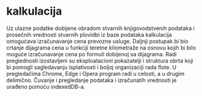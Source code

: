 # kalkulacija
Uz  ulazne podatke  dobijene obradom  stvarnih knjigovodstvenih podataka  i prosečnih vrednosti stvarnih plovidbi iz baze podataka kalkulacija omogućava izračunavanje
cena prevozne usluge. 
Daljnji postupak bi bio crtanje dijagrama cena u funkciji teretne kilometraže na osnovu  kojih bi bilo moguće izračunavanje cena po formuli  dobijenoj sa dijagrama.
Radi preglednosti izostavljeni su eksploatacioni pokazatelji i struktura obrta koji bi pomogli sagledavanju isplativosti i boljoj organizaciji rada flote.
U pregledačima Chrome, Edge i Opera program radi u celosti, a u drugim delimično.
Čuvanje i pregledanje podataka i izračunatih vrednosti je urađeno pomoću indexedDB-a.
